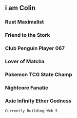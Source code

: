 ## i am Colin

### Rust Maximalist

### Friend to the Stork

### Club Penguin Player 067

### Lover of Matcha

### Pokemon TCG State Champ 

### Nightcore Fanatic

### Axie Infinity Ether Godness

`Currently Building Web 5`


<!--
**colinstartneon/colinstartneon** is a ✨ _special_ ✨ repository because its `README.md` (this file) appears on your GitHub profile.

Here are some ideas to get you started:

- 🔭 I’m currently working on ...
- 🌱 I’m currently learning ...
- 👯 I’m looking to collaborate on ...
- 🤔 I’m looking for help with ...
- 💬 Ask me about ...
- 📫 How to reach me: ...
- 😄 Pronouns: ...
- ⚡ Fun fact: ...
-->
